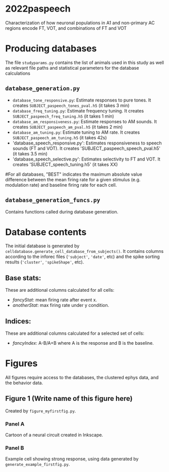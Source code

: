 # 2022paspeech
Characterization of how neuronal populations in A1 and non-primary AC regions encode FT, VOT, and combinations of FT and VOT

# Producing databases
The file `studyparams.py` contains the list of animals used in this study as well as
relevant file paths and statistical parameters for the database calculations

## `database_generation.py`
* `database_tone_responsive.py`: Estimate responses to pure tones. It creates `SUBJECT_paspeech_tones_pval.h5` (it takes 3 min)
* `database_freq_tuning.py`: Estimate frequency tuning. It creates `SUBJECT_paspeech_freq_tuning.h5` (it takes 1 min)
* `database_am_responsiveness.py`: Estimate responses to AM sounds. It creates `SUBJECT_paspeech_am_pval.h5` (it takes 2 min)
* `database_am_tuning.py`: Estimate tuning to AM rate. It creates `SUBJECT_paspeech_am_tuning.h5` (it takes 42s)
* 'database_speech_responsive.py': Estimates responsiveness to speech sounds (FT and VOT). It creates 'SUBJECT_paspeech_speech_pval.h5' (it takes 3.5 min)
* 'database_speech_selective.py': Estimates selectivity to FT and VOT. It creates 'SUBJECT_speech_tuning.h5' (it takes XX)

 #For all databases, "BEST" indicates the maximum absolute value difference between the mean firing rate for a given stimulus (e.g. modulation rate) and baseline firing rate for each cell.

## `database_generation_funcs.py`
Contains functions called during database generation.


# Database contents

The initial database is generated by `celldatabase.generate_cell_database_from_subjects()`. It contains columns according to the inforec files (`'subject'`, `'date'`, etc) and the spike sorting results (`'cluster'`, `'spikeShape'`, etc).



## Base stats:
These are additional columns calculated for all cells:

* *fancyStat*: mean firing rate after event x.
* *anotherStat*: max firing rate under y condition.

## Indices:
These are additional columns calculated for a selected set of cells:

* *fancyIndex*: A-B/A+B where A is the response and B is the baseline.


# Figures

All figures require access to the databases, the clustered ephys data, and the behavior data.

## Figure 1 (Write name of this figure here)
Created by `figure_myfirstfig.py`.

### Panel A
Cartoon of a neural circuit created in Inkscape.
### Panel B
Example cell showing strong response, using data generated by `generate_example_firstfig.py`.
